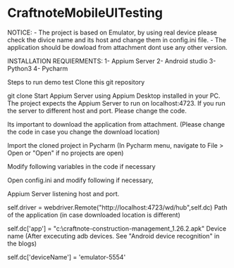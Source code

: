 # CraftnoteMobileUITesting

NOTICE: 
      - The project is based on Emulator, by using real device please check the divice name and its host and change them in config.ini file.
      - The application should be dowload from attachment dont use any other version.
      
INSTALLATION REQUIERMENTS: 
1- Appium Server 
2- Android studio
3- Python3
4- Pycharm

Steps to run demo test
Clone this git repository

git clone
Start Appium Server using Appium Desktop installed in your PC. The project expects the Appium Server to run on localhost:4723. If you run the server to different host and port. Please change the code.

Its important to download the application from attachment. (Please change the code in case you change the download location)

Import the cloned project in Pycharm (In Pycharm menu, navigate to File > Open or "Open" if no projects are open)

Modify following variables in the code if necessary

Open config.ini and modify following if necessary,

Appium Server listening host and port.

self.driver = webdriver.Remote("http://localhost:4723/wd/hub",self.dc)
Path of the application (in case downloaded location is different)

self.dc['app'] = "c:\craftnote-construction-management_1.26.2.apk"
Device name (After excecuting adb devices. See "Android device recognition" in the blogs)

self.dc['deviceName'] = 'emulator-5554'
